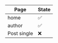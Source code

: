 | Page            | State         |
|-----------------|---------------|
| home            | ✅            |
| author          | ✅            |
| Post single     | ❌            |